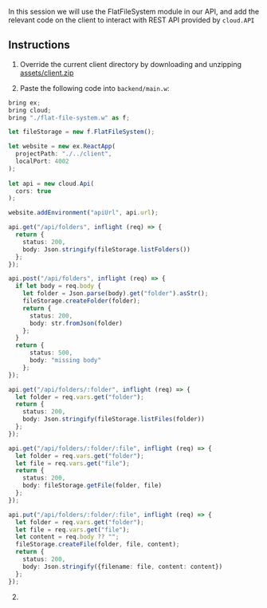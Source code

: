 In this session we will use the FlatFileSystem module in our API, 
and add the relevant code on the client to interact with REST API provided by `cloud.API`

## Instructions 

1. Override the current client directory by downloading and unzipping
<a id="raw-url" href="https://raw.githubusercontent.com/ekeren/react-wing-workshop/main/assets/client.zip">assets/client.zip</a>

3. Paste the following code into `backend/main.w`:
```ts
bring ex;
bring cloud;
bring "./flat-file-system.w" as f;

let fileStorage = new f.FlatFileSystem();

let website = new ex.ReactApp(
  projectPath: "./../client",
  localPort: 4002
);
  
let api = new cloud.Api(
  cors: true
);

website.addEnvironment("apiUrl", api.url);

api.get("/api/folders", inflight (req) => {
  return {
    status: 200,
    body: Json.stringify(fileStorage.listFolders())
  };
});

api.post("/api/folders", inflight (req) => {
  if let body = req.body {
    let folder = Json.parse(body).get("folder").asStr();
    fileStorage.createFolder(folder);
    return {
      status: 200,
      body: str.fromJson(folder)
    };
  }
  return {
      status: 500,
      body: "missing body"
    };
});

api.get("/api/folders/:folder", inflight (req) => {
  let folder = req.vars.get("folder");
  return {
    status: 200,
    body: Json.stringify(fileStorage.listFiles(folder))
  };
});

api.get("/api/folders/:folder/:file", inflight (req) => {
  let folder = req.vars.get("folder");
  let file = req.vars.get("file");
  return {
    status: 200,
    body: fileStorage.getFile(folder, file)
  };
});

api.put("/api/folders/:folder/:file", inflight (req) => {
  let folder = req.vars.get("folder");
  let file = req.vars.get("file");
  let content = req.body ?? "";
  fileStorage.createFile(folder, file, content); 
  return {
    status: 200,
    body: Json.stringify({filename: file, content: content})
  };
});
```
2. 
